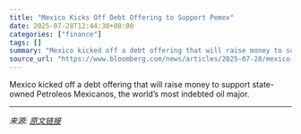 ```yaml
---
title: "Mexico Kicks Off Debt Offering to Support Pemex"
date: 2025-07-28T12:44:30+08:00
categories: ["finance"]
tags: []
summary: "Mexico kicked off a debt offering that will raise money to support state-owned Petroleos Mexicanos, the world’s most indebted oil major."
source_url: "https://www.bloomberg.com/news/articles/2025-07-28/mexico-looks-to-tap-debt-markets-with-offering-to-support-pemex"
---
```


Mexico kicked off a debt offering that will raise money to support state-owned Petroleos Mexicanos, the world’s most indebted oil major.

---

*来源: [原文链接](https://www.bloomberg.com/news/articles/2025-07-28/mexico-looks-to-tap-debt-markets-with-offering-to-support-pemex)*
